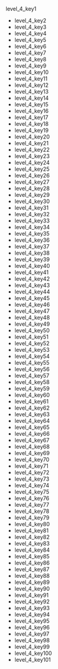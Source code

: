 level_4_key1
- level_4_key2
- level_4_key3
- level_4_key4
- level_4_key5
- level_4_key6
- level_4_key7
- level_4_key8
- level_4_key9
- level_4_key10
- level_4_key11
- level_4_key12
- level_4_key13
- level_4_key14
- level_4_key15
- level_4_key16
- level_4_key17
- level_4_key18
- level_4_key19
- level_4_key20
- level_4_key21
- level_4_key22
- level_4_key23
- level_4_key24
- level_4_key25
- level_4_key26
- level_4_key27
- level_4_key28
- level_4_key29
- level_4_key30
- level_4_key31
- level_4_key32
- level_4_key33
- level_4_key34
- level_4_key35
- level_4_key36
- level_4_key37
- level_4_key38
- level_4_key39
- level_4_key40
- level_4_key41
- level_4_key42
- level_4_key43
- level_4_key44
- level_4_key45
- level_4_key46
- level_4_key47
- level_4_key48
- level_4_key49
- level_4_key50
- level_4_key51
- level_4_key52
- level_4_key53
- level_4_key54
- level_4_key55
- level_4_key56
- level_4_key57
- level_4_key58
- level_4_key59
- level_4_key60
- level_4_key61
- level_4_key62
- level_4_key63
- level_4_key64
- level_4_key65
- level_4_key66
- level_4_key67
- level_4_key68
- level_4_key69
- level_4_key70
- level_4_key71
- level_4_key72
- level_4_key73
- level_4_key74
- level_4_key75
- level_4_key76
- level_4_key77
- level_4_key78
- level_4_key79
- level_4_key80
- level_4_key81
- level_4_key82
- level_4_key83
- level_4_key84
- level_4_key85
- level_4_key86
- level_4_key87
- level_4_key88
- level_4_key89
- level_4_key90
- level_4_key91
- level_4_key92
- level_4_key93
- level_4_key94
- level_4_key95
- level_4_key96
- level_4_key97
- level_4_key98
- level_4_key99
- level_4_key100
- level_4_key101
